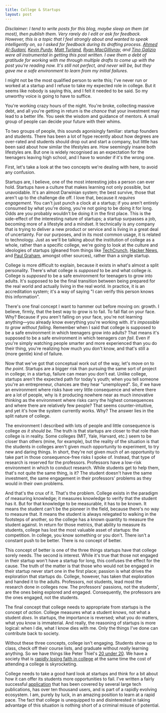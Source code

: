 ```yaml
---
title: College & Startups
layout: post
---
```


*Disclaimer: I tend to write posts for this blog, maybe sleep on them (at most), then publish them. Very rarely do I edit or ask for feedback. However, this is a topic that I feel strongly about and wanted to speak intelligently on, so I asked for feedback during its drafting process. [Ahmed Al-Sudani](http://www.twitter.com/ahmedalsudani "Ahmed Al-Sudani on Twitter"), [Kevin Purdy](http://www.thepurdman.com "Kevin Purdy"), [Matt Turland](http://www.matthewturland.com "Matthew Turland"), [Ryan MacGillivray](https://github.com/RyanMacG "Ryan MacGillivray on Github"), and [Tino Galizio](http://www.twitter.com/tinogalizio "Tino Galizio on Twitter") were all instrumental in getting this post written. I owe them a debt of gratitude for working with me through multiple drafts to come up with the post you're reading now. It's still not perfect, and never will be, but they gave me a safe environment to learn from my initial failures.*

I might not be the most qualified person to write this; I've never run or worked at a startup and I refuse to take my expected role in college. But it seems like nobody is saying this, and I felt it needed to be said. So my unworthy voice is going to have to suffice.

You're working crazy hours of the night. You're broke, collecting massive debt, and all you're getting in return is the *chance* that your investment may lead to a better life. You seek the wisdom and guidance of mentors. A small group of people can decide your future with their whims.

To two groups of people, this sounds agonisingly familiar: startup founders and students. There has been a lot of hype recently about how degrees are over-rated and students should drop out and start a company, but little has been said about how similar the lifestyles are. How seemingly insane both lifestyles are. But one is widely recognised as an expectation for the teenagers leaving high school, and I have to wonder if it's the wrong one.

First, let's take a look at the two concepts we're dealing with here, to avoid any confusion.

Startups are, I believe, one of the most interesting jobs a person can ever hold. Startups have a culture that makes learning not only possible, but unavoidable. It's an almost Darwinian system; the best survive, those that aren't up to the challenge die off. I love that, because it *requires engagement*. You can't just punch a clock at a startup; if you aren't entirely consumed by what you're doing, you're not going to be doing it for long. Odds are you probably wouldn't be doing it in the first place. This is the side-effect of the interesting nature of startups; a startup surpasses a job, becoming more of a lifestyle and a mindset. It technically is any company that is trying to deliver a new product or service and is living in a great deal of uncertainty. For our purposes, and in its most common usage, it is related to technology. Just as we'll be talking about the institution of college as a whole, rather than a specific college, we're going to look at the culture and ideologies of startups (gleaned from things like [TechCrunch](http://www.techcrunch.com/ "TechCrunch"), [Hacker News](http://news.ycombinator.com/ "Hacker News"), and [Paul Graham](http://www.paulgraham.com/articles.html "Paul Graham's Essays"), amongst other sources), rather than a single startup.

College is more difficult to explain, because it exists in what's almost a split personality. There's what college is *supposed* to be and what college *is*. College is *supposed* to be a safe environment for teenagers to grow into adults. It's supposed to be the final transition between being prepared for the real world and actually living in the real world. In practice, it is an accreditation system; it's a way of saying &quot;I can verify this person knows this information&quot;.

There's one final concept I want to hammer out before moving on: growth. I believe, firmly, that the best way to grow is to fail. To fall flat on your face. Why? Because if you aren't falling on your face, you're not learning anything—you already know everything you're working with. *It's impossible to grow without failing*. Remember when I said that college is supposed to be a safe environment in which teenagers grow into adults? That means it's supposed to be a safe environment in which teenagers *can fail*. Even if you're simply watching people smarter and more experienced than you do their thing, you're realizing how much you don't know, and that's still a (more gentle) kind of failure.

Now that we've got that conceptual work out of the way, let's move on to *the point*. Startups are a bigger risk than pursuing the same sort of project in college; in a startup, failure can mean you don't eat. Unlike college, startups aren't the expected path for today's youth; when you tell someone you're an entrepreneur, chances are they hear &quot;unemployed&quot;. So, if we have an environment where risks have very little consequence and where there are a lot of people, why is it producing nowhere near as much innovative thinking as the environment where risks carry the highest consequences and where there are relatively few people? That seems counter-intuitive, and yet it's how the system currently works. Why? The answer lies in the split nature of college.

The environment I described with lots of people and little consequence is college *as it should be*. The truth is that startups are closer to that role than college is in reality. Some colleges (MIT, Yale, Harvard, etc.) seem to be closer than others (mine, for example), but the reality of the situation is that the students in colleges aren't given much opportunity to experiment, to try new and daring things. In short, they're not given much of an opportunity to take part in those consequence-free risks I spoke of. Instead, that type of research is reserved for the professors. Professors have a low-risk environment in which to conduct research. While students get to help them, that's not quite the same thing, is it? The student doesn't have the same investment, the same engagement in their professors' problems as they would in their own problems.

And that's the crux of it. That's the problem. College exists in the paradigm of measuring knowledge; it measures knowledge to verify that the student has it. But for that knowledge to be measurable, it has to be known. It means the student can't be the pioneer in the field, because there's no way to measure that. It means the student is always relegated to walking in the footsteps of another, so the college has a known quantity to measure the student against. In return for those metrics, that ability to measure its students, college has lost the most valuable asset of startups: the competition. In college, you know something or you don't. There isn't a constant push to be better. There is no concept of better.

This concept of better is one of the three things startups have that college sorely needs. The second is interest. While it's true that those not engaged in their startup won't have a startup for long, this confuses the effect for the cause. The truth of the matter is that those who would not be engaged in their startup never start one in the first place; passion is what drives the exploration that startups do. College, however, has taken that exploration and handed it to the adults. Professors, not students, lead most the research done in colleges now. The professors' passions, not the students', are the ones being explored and engaged. Consequently, the professors are the ones engaged, not the students.

The final concept that college needs to appropriate from startups is the concept of *action*. College measures what a student *knows*, not what a student *does*. In startups, the importance is reversed; what you do matters, what you know is immaterial. And really, the reasoning of startups is more logical: when I die, what I know dies with me. Only the things I've done can contribute back to society.

Without these three concepts, college isn't engaging. Students show up to class, check off their course lists, and graduate without *really* learning anything. So we have things like Peter Thiel's [20 under 20](http://www.thielfoundation.org/index.php?option=com_content&id=14:the-thiel-fellowship-20-under-20&catid=1&Itemid=16 "The Thiel Fellowship 20 Under 20"). We have a society that is [rapidly losing faith in college](http://www.businessinsider.com/is-college-worth-it-2011-5 "Is College Worth It? on Business Insider") at the same time the cost of attending a college is skyrocketing.

College needs to take a good hard look at startups and think for a bit about how it can offer its students more opportunities to fail. I've written a fairly successful [application](http://www.2cloudproject.com/ "2cloud, which I plug at every opportunity because it is one of the few things I've ever really accomplished so I feel the need to beat it like a dead horse.") that has been covered by several large tech publications, has over ten thousand users, and is part of a rapidly evolving ecosystem. I am, purely by luck, in an amazing position to learn at a rapid pace. The fact that college is unequipped to and disinterested in taking advantage of this situation is nothing short of a criminal misuse of potential.

